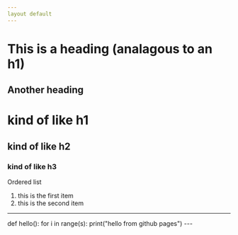 ```yaml
---
layout default
---
```


This is a heading (analagous to an h1)
===

Another heading
-----

# kind of like h1
## kind of like h2
### kind of like h3

Ordered list

1. this is the first item
2. this is the second item

---
def hello():
  for i in range(s):
    print("hello from github pages")
    ---

